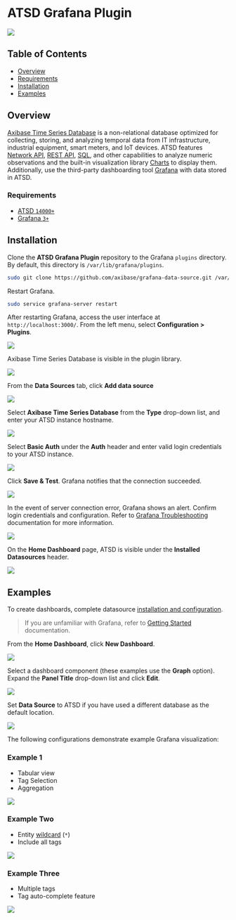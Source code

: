 # ATSD Grafana Plugin

![](./images/axibase-and-grafana.png)

## Table of Contents

* [Overview](#overview)
* [Requirements](#requirements)
* [Installation](#installation)
* [Examples](#examples)

## Overview

[Axibase Time Series Database](https://axibase.com/docs/atsd/) is a non-relational database optimized for collecting, storing, and analyzing temporal data from IT infrastructure, industrial equipment, smart meters, and IoT devices. ATSD features [Network API](https://axibase.com/docs/atsd/api/network/), [REST API](https://axibase.com/docs/atsd/api/data/), [SQL](https://axibase.com/docs/atsd/sql/sql-console.html), and other capabilities to analyze numeric observations and the built-in visualization library [Charts](https://github.com/axibase/charts/blob/master/README.md) to display them. Additionally, use the third-party dashboarding tool [Grafana](http://grafana.org/) with data stored in ATSD.

### Requirements

* [ATSD `14000+`](https://axibase.com/docs/atsd/installation/)
* [Grafana `3+`](https://grafana.com/get)

## Installation

Clone the **ATSD Grafana Plugin** repository to the Grafana `plugins` directory. By default, this directory is `/var/lib/grafana/plugins`.

```bash
sudo git clone https://github.com/axibase/grafana-data-source.git /var/lib/grafana/plugins/atsd
```

Restart Grafana.

```bash
sudo service grafana-server restart
```

After restarting Grafana, access the user interface at `http://localhost:3000/`. From the left menu, select **Configuration > Plugins**.

![](./images/grafana-9.png)

Axibase Time Series Database is visible in the plugin library.

![](./images/grafana-7.png)

From the **Data Sources** tab, click **Add data source**

![](./images/grafana-6.png)

Select **Axibase Time Series Database** from the **Type** drop-down list, and enter your ATSD instance hostname.

![](./images/grafana-10.png)

Select **Basic Auth** under the **Auth** header and enter valid login credentials to your ATSD instance.

![](./images/grafana-11.png)

Click **Save & Test**. Grafana notifies that the connection succeeded.

![](./images/grafana-12.png)

In the event of server connection error, Grafana shows an alert. Confirm login credentials and configuration. Refer to [Grafana Troubleshooting](http://docs.grafana.org/installation/troubleshooting/) documentation for more information.

![](./images/grafana-14.png)

On the **Home Dashboard** page, ATSD is visible under the **Installed Datasources** header.

![](./images/grafana-15.png)

## Examples

To create dashboards, complete datasource [installation and configuration](#installation).

> If you are unfamiliar with Grafana, refer to [Getting Started](http://docs.grafana.org/guides/getting_started/) documentation.

From the **Home Dashboard**, click **New Dashboard**.

![](./images/grafana-16.png)

Select a dashboard component (these examples use the **Graph** option). Expand the **Panel Title** drop-down list and click **Edit**.

![](./images/grafana-17.png)

Set **Data Source** to ATSD if you have used a different database as the default location.

![](./images/grafana-18.png)

The following configurations demonstrate example Grafana visualization:

### Example 1

* Tabular view
* Tag Selection
* Aggregation

![](./images/grafana-19.png)

### Example Two

* Entity [wildcard](https://axibase.com/docs/atsd/search/entity-search.html#wildcards) (`*`)
* Include all tags

![](./images/grafana-20.png)

### Example Three

* Multiple tags
* Tag auto-complete feature

![](./images/grafana-21.png)

